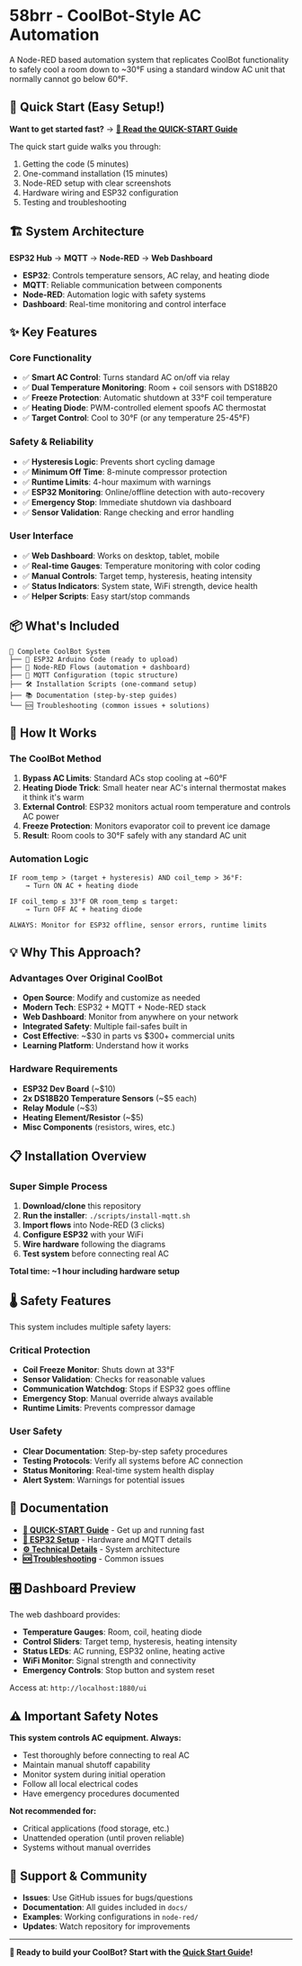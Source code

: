 # 58brr - CoolBot-Style AC Automation

A Node-RED based automation system that replicates CoolBot functionality to safely cool a room down to ~30°F using a standard window AC unit that normally cannot go below 60°F.

## 🚀 Quick Start (Easy Setup!)

**Want to get started fast?** → **[📖 Read the QUICK-START Guide](QUICK-START.md)**

The quick start guide walks you through:
1. Getting the code (5 minutes)
2. One-command installation (15 minutes) 
3. Node-RED setup with clear screenshots
4. Hardware wiring and ESP32 configuration
5. Testing and troubleshooting

## 🏗️ System Architecture

**ESP32 Hub** → **MQTT** → **Node-RED** → **Web Dashboard**

- **ESP32**: Controls temperature sensors, AC relay, and heating diode
- **MQTT**: Reliable communication between components
- **Node-RED**: Automation logic with safety systems
- **Dashboard**: Real-time monitoring and control interface

## ✨ Key Features

### Core Functionality
- ✅ **Smart AC Control**: Turns standard AC on/off via relay
- ✅ **Dual Temperature Monitoring**: Room + coil sensors with DS18B20
- ✅ **Freeze Protection**: Automatic shutdown at 33°F coil temperature
- ✅ **Heating Diode**: PWM-controlled element spoofs AC thermostat
- ✅ **Target Control**: Cool to 30°F (or any temperature 25-45°F)

### Safety & Reliability  
- ✅ **Hysteresis Logic**: Prevents short cycling damage
- ✅ **Minimum Off Time**: 8-minute compressor protection
- ✅ **Runtime Limits**: 4-hour maximum with warnings
- ✅ **ESP32 Monitoring**: Online/offline detection with auto-recovery
- ✅ **Emergency Stop**: Immediate shutdown via dashboard
- ✅ **Sensor Validation**: Range checking and error handling

### User Interface
- ✅ **Web Dashboard**: Works on desktop, tablet, mobile
- ✅ **Real-time Gauges**: Temperature monitoring with color coding
- ✅ **Manual Controls**: Target temp, hysteresis, heating intensity
- ✅ **Status Indicators**: System state, WiFi strength, device health
- ✅ **Helper Scripts**: Easy start/stop commands

## 📦 What's Included

```
📁 Complete CoolBot System
├── 🤖 ESP32 Arduino Code (ready to upload)
├── 🔄 Node-RED Flows (automation + dashboard)  
├── 📡 MQTT Configuration (topic structure)
├── 🛠️ Installation Scripts (one-command setup)
├── 📚 Documentation (step-by-step guides)
└── 🆘 Troubleshooting (common issues + solutions)
```

## 🎯 How It Works

### The CoolBot Method
1. **Bypass AC Limits**: Standard ACs stop cooling at ~60°F
2. **Heating Diode Trick**: Small heater near AC's internal thermostat makes it think it's warm
3. **External Control**: ESP32 monitors actual room temperature and controls AC power
4. **Freeze Protection**: Monitors evaporator coil to prevent ice damage
5. **Result**: Room cools to 30°F safely with any standard AC unit

### Automation Logic
```
IF room_temp > (target + hysteresis) AND coil_temp > 36°F:
    → Turn ON AC + heating diode
    
IF coil_temp ≤ 33°F OR room_temp ≤ target:
    → Turn OFF AC + heating diode
    
ALWAYS: Monitor for ESP32 offline, sensor errors, runtime limits
```

## 💡 Why This Approach?

### Advantages Over Original CoolBot
- **Open Source**: Modify and customize as needed
- **Modern Tech**: ESP32 + MQTT + Node-RED stack
- **Web Dashboard**: Monitor from anywhere on your network
- **Integrated Safety**: Multiple fail-safes built in
- **Cost Effective**: ~$30 in parts vs $300+ commercial units
- **Learning Platform**: Understand how it works

### Hardware Requirements
- **ESP32 Dev Board** (~$10)
- **2x DS18B20 Temperature Sensors** (~$5 each)
- **Relay Module** (~$3)
- **Heating Element/Resistor** (~$5)
- **Misc Components** (resistors, wires, etc.)

## 📋 Installation Overview

### Super Simple Process
1. **Download/clone** this repository
2. **Run the installer**: `./scripts/install-mqtt.sh`
3. **Import flows** into Node-RED (3 clicks)
4. **Configure ESP32** with your WiFi
5. **Wire hardware** following the diagrams
6. **Test system** before connecting real AC

**Total time: ~1 hour including hardware setup**

## 🌡️ Safety Features

This system includes multiple safety layers:

### Critical Protection
- **Coil Freeze Monitor**: Shuts down at 33°F
- **Sensor Validation**: Checks for reasonable values
- **Communication Watchdog**: Stops if ESP32 goes offline
- **Emergency Stop**: Manual override always available
- **Runtime Limits**: Prevents compressor damage

### User Safety
- **Clear Documentation**: Step-by-step safety procedures
- **Testing Protocols**: Verify all systems before AC connection
- **Status Monitoring**: Real-time system health display
- **Alert System**: Warnings for potential issues

## 📖 Documentation

- **[🚀 QUICK-START Guide](QUICK-START.md)** - Get up and running fast
- **[🔧 ESP32 Setup](docs/esp32-mqtt-setup.md)** - Hardware and MQTT details  
- **[⚙️ Technical Details](docs/technical-details.md)** - System architecture
- **[🆘 Troubleshooting](docs/esp32-mqtt-setup.md#troubleshooting)** - Common issues

## 🎛️ Dashboard Preview

The web dashboard provides:
- **Temperature Gauges**: Room, coil, heating diode
- **Control Sliders**: Target temp, hysteresis, heating intensity
- **Status LEDs**: AC running, ESP32 online, heating active
- **WiFi Monitor**: Signal strength and connectivity
- **Emergency Controls**: Stop button and system reset

Access at: `http://localhost:1880/ui`

## ⚠️ Important Safety Notes

**This system controls AC equipment. Always:**
- Test thoroughly before connecting to real AC
- Maintain manual shutoff capability
- Monitor system during initial operation
- Follow all local electrical codes
- Have emergency procedures documented

**Not recommended for:**
- Critical applications (food storage, etc.)
- Unattended operation (until proven reliable)
- Systems without manual overrides

## 🤝 Support & Community

- **Issues**: Use GitHub issues for bugs/questions
- **Documentation**: All guides included in `docs/`
- **Examples**: Working configurations in `node-red/`
- **Updates**: Watch repository for improvements

---

**🎉 Ready to build your CoolBot? Start with the [Quick Start Guide](QUICK-START.md)!** 
